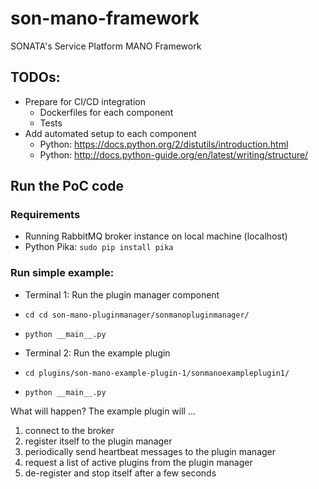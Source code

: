 # son-mano-framework
SONATA's Service Platform MANO Framework


## TODOs:
* Prepare for CI/CD integration
    * Dockerfiles for each component
    * Tests
* Add automated setup to each component
    * Python: https://docs.python.org/2/distutils/introduction.html
    * Python: http://docs.python-guide.org/en/latest/writing/structure/
     

## Run the PoC code

### Requirements
* Running RabbitMQ broker instance on local machine (localhost)
* Python Pika: `sudo pip install pika`

### Run simple example:
* Terminal 1: Run the plugin manager component
 * `cd cd son-mano-pluginmanager/sonmanopluginmanager/`
 * `python __main__.py`


* Terminal 2: Run the example plugin
 * `cd plugins/son-mano-example-plugin-1/sonmanoexampleplugin1/`
 * `python __main__.py`

What will happen? The example plugin will ...

1. connect to the broker
2. register itself to the plugin manager
3. periodically send heartbeat messages to the plugin manager
4. request a list of active plugins from the plugin manager
5. de-register and stop itself after a few seconds